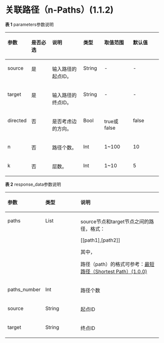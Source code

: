 # 关联路径（n-Paths）\(1.1.2\)<a name="ges_03_0083"></a>

**表 1**  parameters参数说明

<a name="table12367516203915"></a>
<table><thead align="left"><tr id="row339741616393"><th class="cellrowborder" valign="top" width="13.861386138613863%" id="mcps1.2.7.1.1"><p id="p14400216193916"><a name="p14400216193916"></a><a name="p14400216193916"></a>参数</p>
</th>
<th class="cellrowborder" valign="top" width="13.861386138613863%" id="mcps1.2.7.1.2"><p id="p13404181620397"><a name="p13404181620397"></a><a name="p13404181620397"></a>是否必选</p>
</th>
<th class="cellrowborder" valign="top" width="20.801980198019805%" id="mcps1.2.7.1.3"><p id="p641051613395"><a name="p641051613395"></a><a name="p641051613395"></a>说明</p>
</th>
<th class="cellrowborder" valign="top" width="13.722772277227724%" id="mcps1.2.7.1.4"><p id="p4414101613912"><a name="p4414101613912"></a><a name="p4414101613912"></a>类型</p>
</th>
<th class="cellrowborder" valign="top" width="18.940594059405942%" id="mcps1.2.7.1.5"><p id="p84189166391"><a name="p84189166391"></a><a name="p84189166391"></a>取值范围</p>
</th>
<th class="cellrowborder" valign="top" width="18.81188118811881%" id="mcps1.2.7.1.6"><p id="p1642591610399"><a name="p1642591610399"></a><a name="p1642591610399"></a>默认值</p>
</th>
</tr>
</thead>
<tbody><tr id="row2429181693918"><td class="cellrowborder" valign="top" width="13.861386138613863%" headers="mcps1.2.7.1.1 "><p id="p1243371603914"><a name="p1243371603914"></a><a name="p1243371603914"></a>source</p>
</td>
<td class="cellrowborder" valign="top" width="13.861386138613863%" headers="mcps1.2.7.1.2 "><p id="p20438141614394"><a name="p20438141614394"></a><a name="p20438141614394"></a>是</p>
</td>
<td class="cellrowborder" valign="top" width="20.801980198019805%" headers="mcps1.2.7.1.3 "><p id="p1644101613398"><a name="p1644101613398"></a><a name="p1644101613398"></a>输入路径的起点ID。</p>
</td>
<td class="cellrowborder" valign="top" width="13.722772277227724%" headers="mcps1.2.7.1.4 "><p id="p2445131643916"><a name="p2445131643916"></a><a name="p2445131643916"></a>String</p>
</td>
<td class="cellrowborder" valign="top" width="18.940594059405942%" headers="mcps1.2.7.1.5 "><p id="p54501216143913"><a name="p54501216143913"></a><a name="p54501216143913"></a>-</p>
</td>
<td class="cellrowborder" valign="top" width="18.81188118811881%" headers="mcps1.2.7.1.6 "><p id="p1145612169397"><a name="p1145612169397"></a><a name="p1145612169397"></a>-</p>
</td>
</tr>
<tr id="row1354819122815"><td class="cellrowborder" valign="top" width="13.861386138613863%" headers="mcps1.2.7.1.1 "><p id="p7843173202816"><a name="p7843173202816"></a><a name="p7843173202816"></a>target</p>
</td>
<td class="cellrowborder" valign="top" width="13.861386138613863%" headers="mcps1.2.7.1.2 "><p id="p2843232152811"><a name="p2843232152811"></a><a name="p2843232152811"></a>是</p>
</td>
<td class="cellrowborder" valign="top" width="20.801980198019805%" headers="mcps1.2.7.1.3 "><p id="p20843332112810"><a name="p20843332112810"></a><a name="p20843332112810"></a>输入路径的终点ID。</p>
</td>
<td class="cellrowborder" valign="top" width="13.722772277227724%" headers="mcps1.2.7.1.4 "><p id="p16843123242820"><a name="p16843123242820"></a><a name="p16843123242820"></a>String</p>
</td>
<td class="cellrowborder" valign="top" width="18.940594059405942%" headers="mcps1.2.7.1.5 "><p id="p118434321281"><a name="p118434321281"></a><a name="p118434321281"></a>-</p>
</td>
<td class="cellrowborder" valign="top" width="18.81188118811881%" headers="mcps1.2.7.1.6 "><p id="p4354019192816"><a name="p4354019192816"></a><a name="p4354019192816"></a>-</p>
</td>
</tr>
<tr id="row154931916173919"><td class="cellrowborder" valign="top" width="13.861386138613863%" headers="mcps1.2.7.1.1 "><p id="p12498171613913"><a name="p12498171613913"></a><a name="p12498171613913"></a>directed</p>
</td>
<td class="cellrowborder" valign="top" width="13.861386138613863%" headers="mcps1.2.7.1.2 "><p id="p7503121617391"><a name="p7503121617391"></a><a name="p7503121617391"></a>否</p>
</td>
<td class="cellrowborder" valign="top" width="20.801980198019805%" headers="mcps1.2.7.1.3 "><p id="p165069165398"><a name="p165069165398"></a><a name="p165069165398"></a>是否考虑边的方向。</p>
</td>
<td class="cellrowborder" valign="top" width="13.722772277227724%" headers="mcps1.2.7.1.4 "><p id="p25096169392"><a name="p25096169392"></a><a name="p25096169392"></a>Bool</p>
</td>
<td class="cellrowborder" valign="top" width="18.940594059405942%" headers="mcps1.2.7.1.5 "><p id="p165141916143910"><a name="p165141916143910"></a><a name="p165141916143910"></a>true或false</p>
</td>
<td class="cellrowborder" valign="top" width="18.81188118811881%" headers="mcps1.2.7.1.6 "><p id="p152221616393"><a name="p152221616393"></a><a name="p152221616393"></a>false</p>
</td>
</tr>
<tr id="row1442014612715"><td class="cellrowborder" valign="top" width="13.861386138613863%" headers="mcps1.2.7.1.1 "><p id="p16421762277"><a name="p16421762277"></a><a name="p16421762277"></a>n</p>
</td>
<td class="cellrowborder" valign="top" width="13.861386138613863%" headers="mcps1.2.7.1.2 "><p id="p242113652712"><a name="p242113652712"></a><a name="p242113652712"></a>否</p>
</td>
<td class="cellrowborder" valign="top" width="20.801980198019805%" headers="mcps1.2.7.1.3 "><p id="p1942196102713"><a name="p1942196102713"></a><a name="p1942196102713"></a>路径个数。</p>
</td>
<td class="cellrowborder" valign="top" width="13.722772277227724%" headers="mcps1.2.7.1.4 "><p id="p44214613279"><a name="p44214613279"></a><a name="p44214613279"></a>Int</p>
</td>
<td class="cellrowborder" valign="top" width="18.940594059405942%" headers="mcps1.2.7.1.5 "><p id="p16421176192718"><a name="p16421176192718"></a><a name="p16421176192718"></a>1~100</p>
</td>
<td class="cellrowborder" valign="top" width="18.81188118811881%" headers="mcps1.2.7.1.6 "><p id="p7421136142714"><a name="p7421136142714"></a><a name="p7421136142714"></a>10</p>
</td>
</tr>
<tr id="row042112682720"><td class="cellrowborder" valign="top" width="13.861386138613863%" headers="mcps1.2.7.1.1 "><p id="p042176132710"><a name="p042176132710"></a><a name="p042176132710"></a>k</p>
</td>
<td class="cellrowborder" valign="top" width="13.861386138613863%" headers="mcps1.2.7.1.2 "><p id="p14211463277"><a name="p14211463277"></a><a name="p14211463277"></a>否</p>
</td>
<td class="cellrowborder" valign="top" width="20.801980198019805%" headers="mcps1.2.7.1.3 "><p id="p16421146142718"><a name="p16421146142718"></a><a name="p16421146142718"></a>层数。</p>
</td>
<td class="cellrowborder" valign="top" width="13.722772277227724%" headers="mcps1.2.7.1.4 "><p id="p1642116622714"><a name="p1642116622714"></a><a name="p1642116622714"></a>Int</p>
</td>
<td class="cellrowborder" valign="top" width="18.940594059405942%" headers="mcps1.2.7.1.5 "><p id="p1421126172715"><a name="p1421126172715"></a><a name="p1421126172715"></a>1~10</p>
</td>
<td class="cellrowborder" valign="top" width="18.81188118811881%" headers="mcps1.2.7.1.6 "><p id="p94211466272"><a name="p94211466272"></a><a name="p94211466272"></a>5</p>
</td>
</tr>
</tbody>
</table>

**表 2**  response\_data参数说明

<a name="table32881853474"></a>
<table><thead align="left"><tr id="row9288115114718"><th class="cellrowborder" valign="top" width="22.63%" id="mcps1.2.4.1.1"><p id="p5302353479"><a name="p5302353479"></a><a name="p5302353479"></a>参数</p>
</th>
<th class="cellrowborder" valign="top" width="23.35%" id="mcps1.2.4.1.2"><p id="p18302175194717"><a name="p18302175194717"></a><a name="p18302175194717"></a>类型</p>
</th>
<th class="cellrowborder" valign="top" width="54.02%" id="mcps1.2.4.1.3"><p id="p6302655476"><a name="p6302655476"></a><a name="p6302655476"></a>说明</p>
</th>
</tr>
</thead>
<tbody><tr id="row9553165153818"><td class="cellrowborder" valign="top" width="22.63%" headers="mcps1.2.4.1.1 "><p id="p75531651163817"><a name="p75531651163817"></a><a name="p75531651163817"></a>paths</p>
</td>
<td class="cellrowborder" valign="top" width="23.35%" headers="mcps1.2.4.1.2 "><p id="p1553175173812"><a name="p1553175173812"></a><a name="p1553175173812"></a>List</p>
</td>
<td class="cellrowborder" valign="top" width="54.02%" headers="mcps1.2.4.1.3 "><p id="p126941653599"><a name="p126941653599"></a><a name="p126941653599"></a>source节点和target节点之间的路径，格式：</p>
<p id="p86944515596"><a name="p86944515596"></a><a name="p86944515596"></a>[[path1],[path2]]</p>
<p id="p13522949115819"><a name="p13522949115819"></a><a name="p13522949115819"></a>其中，</p>
<p id="p9216437572"><a name="p9216437572"></a><a name="p9216437572"></a>路径（path）的格式可参考：<a href="最短路径（Shortest-Path）(1-0-0).md">最短路径（Shortest Path）(1.0.0)</a></p>
</td>
</tr>
<tr id="row198912301083"><td class="cellrowborder" valign="top" width="22.63%" headers="mcps1.2.4.1.1 "><p id="p18891143016810"><a name="p18891143016810"></a><a name="p18891143016810"></a>paths_number</p>
</td>
<td class="cellrowborder" valign="top" width="23.35%" headers="mcps1.2.4.1.2 "><p id="p88910301689"><a name="p88910301689"></a><a name="p88910301689"></a>Int</p>
</td>
<td class="cellrowborder" valign="top" width="54.02%" headers="mcps1.2.4.1.3 "><p id="p0891113019814"><a name="p0891113019814"></a><a name="p0891113019814"></a>路径个数</p>
</td>
</tr>
<tr id="row630213511479"><td class="cellrowborder" valign="top" width="22.63%" headers="mcps1.2.4.1.1 "><p id="p12302165104716"><a name="p12302165104716"></a><a name="p12302165104716"></a>source</p>
</td>
<td class="cellrowborder" valign="top" width="23.35%" headers="mcps1.2.4.1.2 "><p id="p33021755478"><a name="p33021755478"></a><a name="p33021755478"></a>String</p>
</td>
<td class="cellrowborder" valign="top" width="54.02%" headers="mcps1.2.4.1.3 "><p id="p173022514717"><a name="p173022514717"></a><a name="p173022514717"></a>起点ID</p>
</td>
</tr>
<tr id="row63021956479"><td class="cellrowborder" valign="top" width="22.63%" headers="mcps1.2.4.1.1 "><p id="p1330215534715"><a name="p1330215534715"></a><a name="p1330215534715"></a>target</p>
</td>
<td class="cellrowborder" valign="top" width="23.35%" headers="mcps1.2.4.1.2 "><p id="p133029519472"><a name="p133029519472"></a><a name="p133029519472"></a>String</p>
</td>
<td class="cellrowborder" valign="top" width="54.02%" headers="mcps1.2.4.1.3 "><p id="p1930215510478"><a name="p1930215510478"></a><a name="p1930215510478"></a>终点ID</p>
</td>
</tr>
</tbody>
</table>

